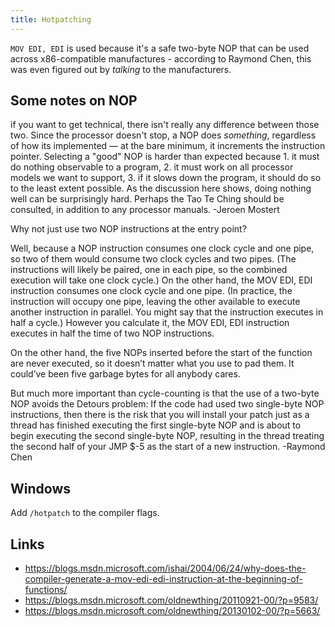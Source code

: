 ```yaml
---
title: Hotpatching
---
```


`MOV EDI, EDI` is used because it's a safe two-byte NOP that can be used across
x86-compatible manufactures - according to Raymond Chen, this was even figured
out by *talking* to the manufacturers.


Some notes on NOP
-----------------


  if you want to get technical, there isn't really any difference between
  those two. Since the processor doesn't stop, a NOP does *something*, regardless
  of how its implemented — at the bare minimum, it increments the instruction
  pointer. Selecting a "good" NOP is harder than expected because 1. it must do
  nothing observable to a program, 2. it must work on all processor models we
  want to support, 3. if it slows down the program, it should do so to the least
  extent possible. As the discussion here shows, doing nothing well can be
  surprisingly hard. Perhaps the Tao Te Ching should be consulted, in addition to
  any processor manuals.
  -Jeroen Mostert



  Why not just use two NOP instructions at the entry point?
  
  Well, because a NOP instruction consumes one clock cycle and one pipe, so two
  of them would consume two clock cycles and two pipes. (The instructions will
  likely be paired, one in each pipe, so the combined execution will take one
  clock cycle.) On the other hand, the MOV EDI, EDI instruction consumes one
  clock cycle and one pipe. (In practice, the instruction will occupy one pipe,
  leaving the other available to execute another instruction in parallel. You
  might say that the instruction executes in half a cycle.) However you calculate
  it, the MOV EDI, EDI instruction executes in half the time of two NOP
  instructions.
  
  On the other hand, the five NOPs inserted before the start of the function are
  never executed, so it doesn’t matter what you use to pad them. It could’ve been
  five garbage bytes for all anybody cares.
  
  But much more important than cycle-counting is that the use of a two-byte NOP
  avoids the Detours problem: If the code had used two single-byte NOP
  instructions, then there is the risk that you will install your patch just as a
  thread has finished executing the first single-byte NOP and is about to begin
  executing the second single-byte NOP, resulting in the thread treating the
  second half of your JMP $-5 as the start of a new instruction.
  -Raymond Chen

Windows
-------

Add `/hotpatch` to the compiler flags.

Links
-----

* <https://blogs.msdn.microsoft.com/ishai/2004/06/24/why-does-the-compiler-generate-a-mov-edi-edi-instruction-at-the-beginning-of-functions/>
* <https://blogs.msdn.microsoft.com/oldnewthing/20110921-00/?p=9583/>
* <https://blogs.msdn.microsoft.com/oldnewthing/20130102-00/?p=5663/>


